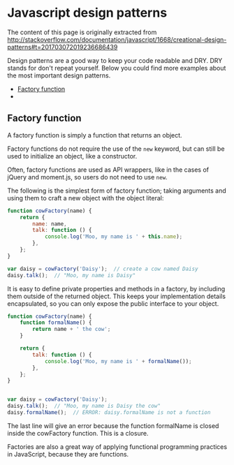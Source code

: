 # Javascript design patterns

The content of this page is originally extracted from http://stackoverflow.com/documentation/javascript/1668/creational-design-patterns#t=201703072019236686439

Design patterns are a good way to keep your code readable and DRY. DRY stands for don't repeat yourself. Below you could find more examples about the most important design patterns.

* [Factory function](#factory-function)
* 


## Factory function
A factory function is simply a function that returns an object.

Factory functions do not require the use of the `new` keyword, but can still be used to initialize an object, like a constructor.

Often, factory functions are used as API wrappers, like in the cases of jQuery and moment.js, so users do not need to use `new`.

The following is the simplest form of factory function; taking arguments and using them to craft a new object with the object literal:

```javascript
function cowFactory(name) {
    return {
        name: name,
        talk: function () {
            console.log('Moo, my name is ' + this.name);
        },
    };
}

var daisy = cowFactory('Daisy');  // create a cow named Daisy
daisy.talk();  // "Moo, my name is Daisy"
```

It is easy to define private properties and methods in a factory, by including them outside of the returned object. This keeps your implementation details encapsulated, so you can only expose the public interface to your object.

```javascript
function cowFactory(name) {
    function formalName() {
        return name + ' the cow';
    }

    return {
        talk: function () {
            console.log('Moo, my name is ' + formalName());
        },
    };
}


var daisy = cowFactory('Daisy');
daisy.talk();  // "Moo, my name is Daisy the cow"
daisy.formalName();  // ERROR: daisy.formalName is not a function
```
The last line will give an error because the function formalName is closed inside the cowFactory function. This is a closure.

Factories are also a great way of applying functional programming practices in JavaScript, because they are functions.
